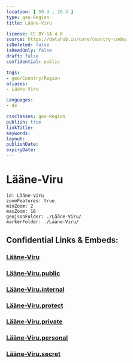 ```yaml
---
location: [ 59.3 , 26.3 ] 
type: geo-Region
title: Lääne-Viru

license: CC BY-SA 4.0
source: https://datahub.io/core/country-codes
isDeleted: false
isReadOnly: false
draft: false
confidential: public

tags:
- geo/Country/Region
aliases:
- Lääne-Viru

Languages:
- de

cssclasses: geo-Region
publish: true
linkTitle: 
keywords: 
layout: 
publishDate: 
expiryDate: 
---
```


# Lääne-Viru

```leaflet
id: Lääne-Viru
zoomFeatures: true 
minZoom: 2 
maxZoom: 18
geojsonFolder: ./Lääne-Viru/
markerFolder: ./Lääne-Viru/
```


## Confidential Links & Embeds: 

### [Lääne-Viru](/_Standards/Earth/Continent/Europe/Europe~North/Estonia/Counties~Estonia/Lääne-Viru.md) 

### [Lääne-Viru.public](/_public/Earth/Continent/Europe/Europe~North/Estonia/Counties~Estonia/Lääne-Viru.public.md) 

### [Lääne-Viru.internal](/_internal/Earth/Continent/Europe/Europe~North/Estonia/Counties~Estonia/Lääne-Viru.internal.md) 

### [Lääne-Viru.protect](/_protect/Earth/Continent/Europe/Europe~North/Estonia/Counties~Estonia/Lääne-Viru.protect.md) 

### [Lääne-Viru.private](/_private/Earth/Continent/Europe/Europe~North/Estonia/Counties~Estonia/Lääne-Viru.private.md) 

### [Lääne-Viru.personal](/_personal/Earth/Continent/Europe/Europe~North/Estonia/Counties~Estonia/Lääne-Viru.personal.md) 

### [Lääne-Viru.secret](/_secret/Earth/Continent/Europe/Europe~North/Estonia/Counties~Estonia/Lääne-Viru.secret.md)

